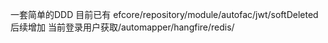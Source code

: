 一套简单的DDD 
目前已有   efcore/repository/module/autofac/jwt/softDeleted
后续增加 当前登录用户获取/automapper/hangfire/redis/
